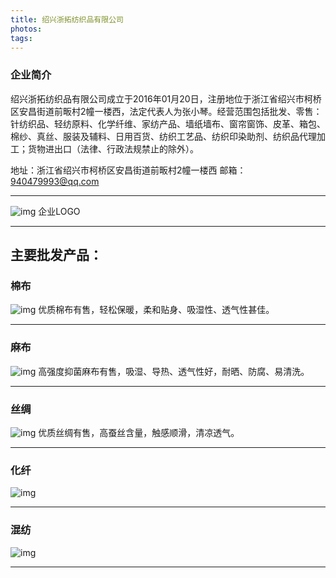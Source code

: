 ```yaml
---
title: 绍兴浙拓纺织品有限公司
photos: 
tags:
---
```


### 企业简介
绍兴浙拓纺织品有限公司成立于2016年01月20日，注册地位于浙江省绍兴市柯桥区安昌街道前畈村2幢一楼西，法定代表人为张小琴。经营范围包括批发、零售：针纺织品、轻纺原料、化学纤维、家纺产品、墙纸墙布、窗帘窗饰、皮革、箱包、棉纱、真丝、服装及辅料、日用百货、纺织工艺品、纺织印染助剂、纺织品代理加工；货物进出口（法律、行政法规禁止的除外）。

地址：浙江省绍兴市柯桥区安昌街道前畈村2幢一楼西
邮箱：940479993@qq.com

---
![img](https://i.loli.net/2020/08/15/jnkRHh1ADcuNWgw.jpg)
企业LOGO

---

## 主要批发产品：

### 棉布
![img](https://i.loli.net/2020/08/15/NmShFMETZt4wvQC.jpg)
优质棉布有售，轻松保暖，柔和贴身、吸湿性、透气性甚佳。

---
### 麻布
![img](https://i.loli.net/2020/08/15/hYnH3Q2VbsTGczE.jpg)
高强度抑菌麻布有售，吸湿、导热、透气性好，耐晒、防腐、易清洗。

---
### 丝绸
![img](https://i.loli.net/2020/08/15/NsvFjTEwoJdtlxI.jpg)
优质丝绸有售，高蚕丝含量，触感顺滑，清凉透气。

---
### 化纤
![img](https://i.loli.net/2020/08/15/UeqZOvx35lyKkwm.jpg)

---
### 混纺
![img](https://i.loli.net/2020/08/15/35VxKl8Frb6c7Wm.jpg)

---